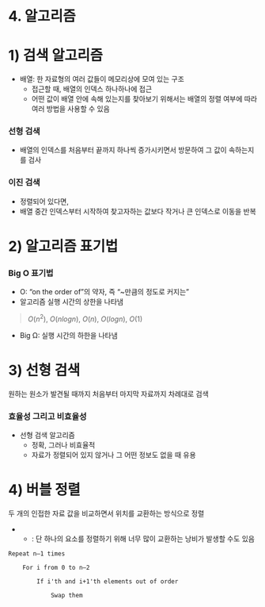 # 4. 알고리즘

# 1) 검색 알고리즘

- 배열: 한 자료형의 여러 값들이 메모리상에 모여 있는 구조
    - 접근할 때, 배열의 인덱스 하나하나에 접근
    - 어떤 값이 배열 안에 속해 있는지를 찾아보기 위해서는 배열의 정렬 여부에 따라 여러 방법을 사용할 수 있음

### 선형 검색

- 배열의 인덱스를 처음부터 끝까지 하나씩 증가시키면서 방문하여 그 값이 속하는지를 검사

### 이진 검색

- 정렬되어 있다면,
- 배열 중간 인덱스부터 시작하여 찾고자하는 값보다 작거나 큰 인덱스로 이동을 반복

# 2) 알고리즘 표기법

### Big O 표기법

- O: “on the order of”의 약자, 즉 “~만큼의 정도로 커지는”
- 알고리즘 실행 시간의 상한을 나타냄

> $O(n^2)$, $O(n log n)$, $O(n)$, $O(log n)$, $O(1)$
> 
- Big Ω: 실행 시간의 하한을 나타냄

# 3) 선형 검색

원하는 원소가 발견될 때까지 처음부터 마지막 자료까지 차례대로 검색

### 효율성 그리고 비효율성

- 선형 검색 알고리즘
    - 정확, 그러나 비효율적
    - 자료가 정렬되어 있지 않거나 그 어떤 정보도 없을 때 유용

# 4) 버블 정렬

두 개의 인접한 자료 값을 비교하면서 위치를 교환하는 방식으로 정렬

- - : 단 하나의 요소를 정렬하기 위해 너무 많이 교환하는 낭비가 발생할 수도 있음

```
Repeat n–1 times

    For i from 0 to n–2

        If i'th and i+1'th elements out of order

            Swap them
```
